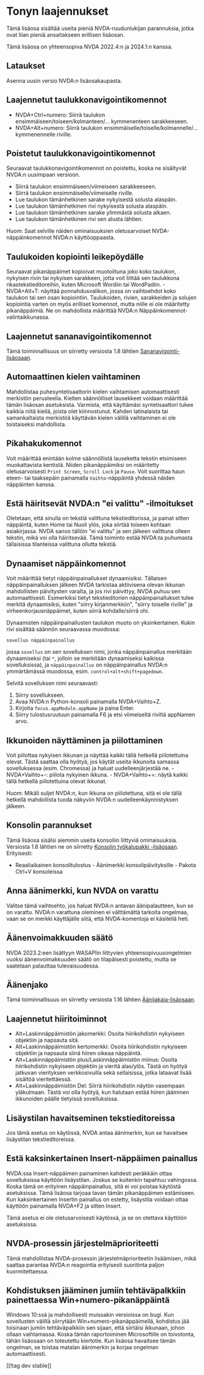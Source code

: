 # Tonyn laajennukset #

Tämä lisäosa sisältää useita pieniä NVDA-ruudunlukijan parannuksia, jotka
ovat liian pieniä ansaitakseen erillisen lisäosan.

Tämä lisäosa on yhteensopiva NVDA 2022.4:n ja 2024.1:n kanssa.

## Lataukset

Asenna uusin versio NVDA:n lisäosakaupasta.

## Laajennetut taulukkonavigointikomennot
* NVDA+Ctrl+numero: Siirrä taulukon
  ensimmäiseen/toiseen/kolmanteen/... kymmenenteen sarakkeeseen.
* NVDA+Alt+numero: Siirrä taulukon
  ensimmäiselle/toiselle/kolmannelle/... kymmenennelle riville.

## Poistetut taulukkonavigointikomennot

Seuraavat taulukkonavigointikomennot on poistettu, koska ne sisältyvät
NVDA:n uusimpaan versioon.

* Siirrä taulukon ensimmäiseen/viimeiseen sarakkeeseen.
* Siirrä taulukon ensimmäiselle/viimeiselle riville.
* Lue taulukon tämänhetkinen sarake nykyisestä solusta alaspäin.
* Lue taulukon tämänhetkinen rivi nykyisestä solusta alaspäin.
* Lue taulukon tämänhetkinen sarake ylimmästä solusta alkaen.
* Lue taulukon tämänhetkinen rivi sen alusta lähtien.

Huom: Saat selville näiden ominaisuuksien oletusarvoiset
NVDA-näppäinkomennot NVDA:n käyttöoppaasta.

## Taulukoiden kopiointi leikepöydälle

Seuraavat pikanäppäimet kopioivat muotoiltuna joko koko taulukon, nykyisen
rivin  tai nykyisen sarakkeen, jotta voit liittää sen taulukkona
rikastekstieditoreihin, kuten Microsoft Wordiin tai WordPadiin.  -
NVDA+Alt+T: näyttää ponnahdusvalikon, jossa on vaihtoehdot koko taulukon tai
sen osan kopiointiin. Taulukoiden, rivien, sarakkeiden ja solujen kopiointia
varten on myös erilliset komennot, mutta niille ei ole määritetty
pikanäppäimiä. Ne on mahdollista määrittää NVDA:n
Näppäinkomennot-valintaikkunassa.

## Laajennetut sananavigointikomennot

Tämä toiminnallisuus on siirretty versiosta 1.8 lähtien
[Sananavigointi-lisäosaan](https://github.com/mltony/nvda-word-nav/).

## Automaattinen kielen vaihtaminen
Mahdollistaa puhesyntetisaattorin kielen vaihtamisen automaattisesti
merkistön perusteella. Kielten säännölliset lausekkeet voidaan määrittää
tämän lisäosan asetuksista. Varmista, että käyttämäsi syntetisaattori tukee
kaikkia niitä kieliä, joista olet kiinnostunut. Kahden latinalaista tai
samankaltaista merkistöä käyttävän kielen välillä vaihtaminen ei ole
toistaiseksi mahdollista.

## Pikahakukomennot

Voit määrittää enintään kolme säännöllistä lauseketta tekstin etsimiseen
muokattavista kentistä. Niiden pikanäppäimiksi on määritetty
oletusarvoisesti `Print Screen`, `Scroll Lock` ja `Pause`. Voit suorittaa
haun eteen- tai taaksepäin painamalla `Vaihto`-näppäintä yhdessä näiden
näppäinten kanssa.

## Estä häiritsevät NVDA:n "ei valittu" -ilmoitukset

Oletetaan, että sinulla on tekstiä valittuna tekstieditorissa, ja painat
sitten näppäintä, kuten Home tai Nuoli ylös, joka siirtää toiseen kohtaan
asiakirjassa. NVDA sanoo tällöin "ei valittu" ja sen jälkeen valittuna
olleen tekstin, mikä voi olla häiritsevää. Tämä toiminto estää NVDA:ta
puhumasta tällaisissa tilanteissa valittuna ollutta tekstiä.

## Dynaamiset näppäinkomennot

Voit määrittää tietyt näppäinpainallukset dynaamisiksi. Tällaisen
näppäinpainalluksen jälkeen NVDA tarkistaa aktiivisena olevan ikkunan
mahdollisten päivitysten varalta, ja jos rivi päivittyy, NVDA puhuu sen
automaattisesti. Esimerkiksi tietyt tekstieditorien näppäinpainallukset
tulee merkitä dynaamisiksi, kuten "siirry kirjanmerkkiin", "siirry toiselle
riville" ja virheenkorjausnäppäimet, kuten siirrä kohdalle/siirrä ohi.

Dynaamisten näppäinpainallusten taulukon muoto on yksinkertainen. Kukin rivi
sisältää säännön seuraavassa muodossa:
```
sovellus näppäinpainallus
```
jossa `sovellus` on sen sovelluksen nimi, jonka näppäinpainallus merkitään
dynaamiseksi (tai `*`, jolloin se merkitään dynaamiseksi kaikissa
sovelluksissa), ja `näppäinpainallus` on näppäinpainallus NVDA:n
ymmärtämässä muodossa, esim. `control+alt+shift+pagedown`.

Selvitä sovelluksen nimi seuraavasti:

1. Siirry sovellukseen.
2. Avaa NVDA:n Python-konsoli painamalla NVDA+Vaihto+Z.
3. Kirjoita `focus.appModule.appName` ja paina Enter.
4. Siirry tulostusruutuun painamalla F6 ja etsi viimeiseltä riviltä appNamen
   arvo.

## Ikkunoiden näyttäminen ja piilottaminen
Voit piilottaa nykyisen ikkunan ja näyttää kaikki tällä hetkellä
piilotettuina olevat. Tästä saattaa olla hyötyä, jos käytät useita ikkunoita
samassa sovelluksessa (esim. Chromessa) ja haluat uudelleenjärjestää ne. -
NVDA+Vaihto+-: piilota nykyinen ikkuna. - NVDA+Vaihto+=: näytä kaikki tällä
hetkellä piilotettuina olevat ikkunat.

Huom: Mikäli suljet NVDA:n, kun ikkuna on piilotettuna, sitä ei ole tällä
hetkellä mahdollista tuoda näkyviin NVDA:n uudelleenkäynnistyksen jälkeen.

## Konsolin parannukset

Tämä lisäosa sisälsi aiemmin useita konsoliin liittyviä
ominaisuuksia. Versiosta 1.8 lähtien ne on siirretty [Konsolin työkalupakki
-lisäosaan](https://github.com/mltony/nvda-console-toolkit/). Erityisesti:

- Reaaliaikainen konsolitulostus - Äänimerkki konsolipäivityksille - Pakota
Ctrl+V konsoleissa

## Anna äänimerkki, kun NVDA on varattu

Valitse tämä vaihtoehto, jos haluat NVDA:n antavan äänipalautteen, kun se on
varattu. NVDA:n varattuna oleminen ei välttämättä tarkoita ongelmaa, vaan se
on merkki käyttäjälle siitä, että NVDA-komentoja ei käsitellä heti.

## Äänenvoimakkuuden säätö

NVDA 2023.2:een lisättyyn WASAPIin liittyvien yhteensopivuusongelmien vuoksi
äänenvoimakkuuden säätö on tilapäisesti poistettu, mutta se saatetaan
palauttaa tulevaisuudessa.

## Äänenjako

Tämä toiminnallisuus on siirretty versiosta 1.16 lähtien
[Äänijakaja-lisäosaan](https://github.com/opensourcesys/soundSplitter/).

## Laajennetut hiiritoiminnot

* Alt+Laskinnäppäimistön jakomerkki: Osoita hiirikohdistin nykyiseen
  objektiin ja napsauta sitä.
* Alt+Laskinnäppäimistön kertomerkki: Osoita hiirikohdistin nykyiseen
  objektiin ja napsauta siinä hiiren oikeaa näppäintä.
* Alt+Laskinnäppäimistön plus/Laskinnäppäimistön miinus: Osoita
  hiirikohdistin nykyiseen objektiin ja vieritä alas/ylös. Tästä on hyötyä
  jatkuvan vierityksen verkkosivuilla sekä sellaisissa, jotka lataavat lisää
  sisältöä vieritettäessä.
* Alt+Laskinnäppäimistön Del: Siirrä hiirikohdistin näytön vasempaan
  yläkulmaan. Tästä voi olla hyötyä, kun halutaan estää hiiren jääminen
  ikkunoiden päälle tietyissä sovelluksissa.


## Lisäystilan havaitseminen tekstieditoreissa

Jos tämä asetus on käytössä, NVDA antaa äänimerkin, kun se havaitsee
lisäystilan tekstieditoreissa.

## Estä kaksinkertainen Insert-näppäimen painallus

NVDA:ssa Insert-näppäimen painaminen kahdesti peräkkäin ottaa sovelluksissa
käyttöön lisäystilan. Joskus se kuitenkin tapahtuu vahingossa. Koska tämä on
erityinen näppäinpainallus, sitä ei voi poistaa käytöstä asetuksissa. Tämä
lisäosa tarjoaa tavan tämän pikanäppäimen estämiseen. Kun kaksinkertainen
Insertin painallus on estetty, lisäystila voidaan ottaa käyttöön painamalla
NVDA+F2 ja sitten Insert.

Tämä asetus ei ole oletusarvoisesti käytössä, ja se on otettava käyttöön
asetuksissa.

## NVDA-prosessin järjestelmäprioriteetti

Tämä mahdollistaa NVDA-prosessin järjestelmäprioriteetin lisäämisen, mikä
saattaa parantaa NVDA:n reagointia erityisesti suoritinta paljon
kuormitettaessa.

## Kohdistuksen jääminen jumiin tehtäväpalkkiin painettaessa Win+numero-pikanäppäintä

Windows 10:ssä ja mahdollisesti muissakin versioissa on bugi. Kun
sovellusten välillä siirrytään Win+numero-pikanäppäimellä, kohdistus jää
toisinaan jumiin tehtäväpalkkiin sen sijaan, että siirtäisi ikkunaan, johon
ollaan vaihtamassa. Koska tämän raportoiminen Microsoftille on toivotonta,
tähän lisäosaan on toteutettu kiertotie. Kun lisäosa havaitsee tämän
ongelman, se toistaa matalan äänimerkin ja korjaa ongelman automaattisesti.

[[!tag dev stable]]

[1]: https://www.nvaccess.org/addonStore/legacy?file=tonysEnhancements
